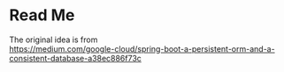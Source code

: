 # Read Me

The original idea is from  
https://medium.com/google-cloud/spring-boot-a-persistent-orm-and-a-consistent-database-a38ec886f73c


